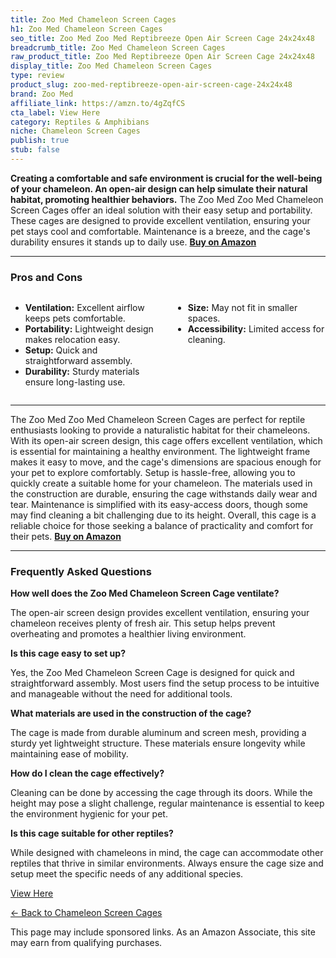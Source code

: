 ```yaml
---
title: Zoo Med Chameleon Screen Cages
h1: Zoo Med Chameleon Screen Cages
seo_title: Zoo Med Zoo Med Reptibreeze Open Air Screen Cage 24x24x48
breadcrumb_title: Zoo Med Chameleon Screen Cages
raw_product_title: Zoo Med Reptibreeze Open Air Screen Cage 24x24x48
display_title: Zoo Med Chameleon Screen Cages
type: review
product_slug: zoo-med-reptibreeze-open-air-screen-cage-24x24x48
brand: Zoo Med
affiliate_link: https://amzn.to/4gZqfCS
cta_label: View Here
category: Reptiles & Amphibians
niche: Chameleon Screen Cages
publish: true
stub: false
---
```


<div id="intro" class="full-width">
  <p><strong>Creating a comfortable and safe environment is crucial for the well-being of your chameleon. An open-air design can help simulate their natural habitat, promoting healthier behaviors.</strong> The Zoo Med Zoo Med Chameleon Screen Cages offer an ideal solution with their easy setup and portability. These cages are designed to provide excellent ventilation, ensuring your pet stays cool and comfortable. Maintenance is a breeze, and the cage's durability ensures it stands up to daily use. <a href="https://amzn.to/4gZqfCS" rel="nofollow sponsored noopener" target="_blank"><strong>Buy on Amazon</strong></a></p>
</div>

<hr />
<h3 id="pros-cons">Pros and Cons</h3>
<div class="pc-grid" style="display:grid;grid-template-columns:1fr 1fr;gap:16px;">
  <ul>
    <li><strong>Ventilation:</strong> Excellent airflow keeps pets comfortable.</li>
    <li><strong>Portability:</strong> Lightweight design makes relocation easy.</li>
    <li><strong>Setup:</strong> Quick and straightforward assembly.</li>
    <li><strong>Durability:</strong> Sturdy materials ensure long-lasting use.</li>
  </ul>
  <ul>
    <li><strong>Size:</strong> May not fit in smaller spaces.</li>
    <li><strong>Accessibility:</strong> Limited access for cleaning.</li>
  </ul>
</div>
<hr />

<div class="full-width">
  <p>The Zoo Med Zoo Med Chameleon Screen Cages are perfect for reptile enthusiasts looking to provide a naturalistic habitat for their chameleons. With its open-air screen design, this cage offers excellent ventilation, which is essential for maintaining a healthy environment. The lightweight frame makes it easy to move, and the cage's dimensions are spacious enough for your pet to explore comfortably. Setup is hassle-free, allowing you to quickly create a suitable home for your chameleon. The materials used in the construction are durable, ensuring the cage withstands daily wear and tear. Maintenance is simplified with its easy-access doors, though some may find cleaning a bit challenging due to its height. Overall, this cage is a reliable choice for those seeking a balance of practicality and comfort for their pets. <a href="https://amzn.to/4gZqfCS" rel="nofollow sponsored noopener" target="_blank"><strong>Buy on Amazon</strong></a></p>
</div>

<hr />
<h3 id="faqs">Frequently Asked Questions</h3>

<p><strong>How well does the Zoo Med Chameleon Screen Cage ventilate?</strong></p>
<p>The open-air screen design provides excellent ventilation, ensuring your chameleon receives plenty of fresh air. This setup helps prevent overheating and promotes a healthier living environment.</p>

<p><strong>Is this cage easy to set up?</strong></p>
<p>Yes, the Zoo Med Chameleon Screen Cage is designed for quick and straightforward assembly. Most users find the setup process to be intuitive and manageable without the need for additional tools.</p>

<p><strong>What materials are used in the construction of the cage?</strong></p>
<p>The cage is made from durable aluminum and screen mesh, providing a sturdy yet lightweight structure. These materials ensure longevity while maintaining ease of mobility.</p>

<p><strong>How do I clean the cage effectively?</strong></p>
<p>Cleaning can be done by accessing the cage through its doors. While the height may pose a slight challenge, regular maintenance is essential to keep the environment hygienic for your pet.</p>

<p><strong>Is this cage suitable for other reptiles?</strong></p>
<p>While designed with chameleons in mind, the cage can accommodate other reptiles that thrive in similar environments. Always ensure the cage size and setup meet the specific needs of any additional species.</p>
<p><a class="btn" href="https://amzn.to/4gZqfCS" target="_blank" rel="nofollow sponsored noopener">View Here</a></p>
<p><a href="/roundups/reptiles-amphibians/chameleon-screen-cages/">← Back to Chameleon Screen Cages</a></p>
<aside class="disclosure">This page may include sponsored links. As an Amazon Associate, this site may earn from qualifying purchases.</aside>
